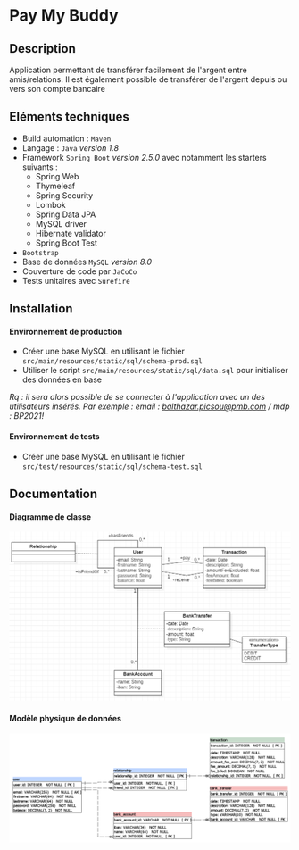 # Pay My Buddy


## Description

Application permettant de transférer facilement de l'argent entre amis/relations.
Il est également possible de transférer de l'argent depuis ou vers son compte bancaire

## Eléments techniques

* Build automation : `Maven`
* Langage : `Java` *version 1.8*
* Framework `Spring Boot` *version 2.5.0* avec notamment les starters suivants :
    * Spring Web
    * Thymeleaf
    * Spring Security
    * Lombok
    * Spring Data JPA
    * MySQL driver
    * Hibernate validator
    * Spring Boot Test
* `Bootstrap`
* Base de données `MySQL` *version 8.0*
* Couverture de code par `JaCoCo`
* Tests unitaires avec `Surefire`

## Installation


#### Environnement de production
* Créer une base MySQL en utilisant le fichier `src/main/resources/static/sql/schema-prod.sql`
* Utiliser le script `src/main/resources/static/sql/data.sql` pour initialiser des données en base
  
_Rq : il sera alors possible de se connecter à l'application avec un des utilisateurs insérés. Par exemple :_
_email : balthazar.picsou@pmb.com / mdp : BP2021!_

#### Environnement de tests
* Créer une base MySQL en utilisant le fichier  `src/test/resources/static/sql/schema-test.sql`

## Documentation


#### Diagramme de classe
![Diagramme De Classe](https://github.com/kchampeil/P6-PayMyBuddy/blob/develop/doc/DiagrammeDeClasse.png)

#### Modèle physique de données
![Modèle physique de données](https://github.com/kchampeil/P6-PayMyBuddy/blob/develop/doc/ModelePhysique.png)
